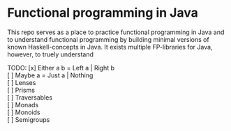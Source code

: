 # Functional programming in Java

This repo serves as a place to practice functional programming in Java and to understand functional programming by building minimal versions of known Haskell-concepts in Java. It exists multiple FP-libraries for Java, however, to truely understand 

TODO: 
[x] Either a b = Left a | Right b  
[ ] Maybe a = Just a | Nothing  
[ ] Lenses  
[ ] Prisms  
[ ] Traversables  
[ ] Monads  
[ ] Monoids  
[ ] Semigroups  


